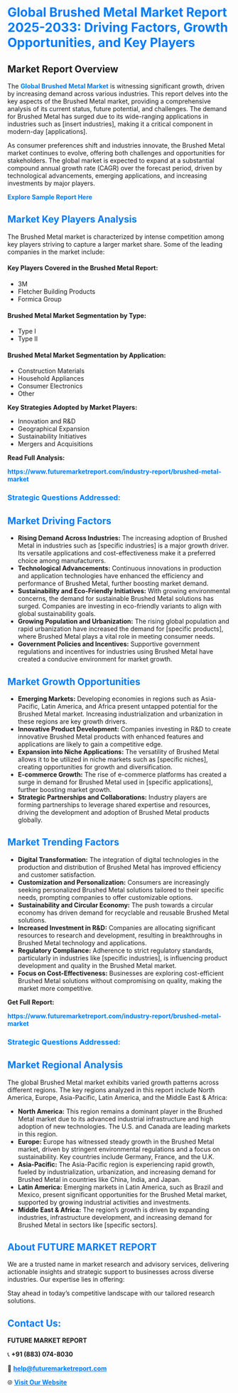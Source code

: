 <h1 style="color: #007BFF;">Global Brushed Metal Market Report 2025-2033: Driving Factors, Growth Opportunities, and Key Players</h1>

<section id="overview">
<h2>Market Report Overview</h2>
<p>The <a href="https://www.futuremarketreport.com/industry-report/brushed-metal-market" style="color: #007BFF; text-decoration: none;"><strong>Global Brushed Metal Market</strong></a> is witnessing significant growth, driven by increasing demand across various industries. This report delves into the key aspects of the Brushed Metal market, providing a comprehensive analysis of its current status, future potential, and challenges. The demand for Brushed Metal has surged due to its wide-ranging applications in industries such as [insert industries], making it a critical component in modern-day [applications].</p>
<p>As consumer preferences shift and industries innovate, the Brushed Metal market continues to evolve, offering both challenges and opportunities for stakeholders. The global market is expected to expand at a substantial compound annual growth rate (CAGR) over the forecast period, driven by technological advancements, emerging applications, and increasing investments by major players.</p>
</section>

<section id="overview">
<p><a href="https://www.futuremarketreport.com/request-sample/reportId=84447" style="color: #007BFF; text-decoration: none;"><strong>Explore Sample Report Here</strong></a></p>
</section>

<section id="key-players">
<h2 style="color: #007BFF;">Market Key Players Analysis</h2>
<p>The Brushed Metal market is characterized by intense competition among key players striving to capture a larger market share. Some of the leading companies in the market include:</p>
<h4>Key Players Covered in the Brushed Metal Report:</h4>
<ul><li>3M</li><li>Fletcher Building Products</li><li>Formica Group</li></ul>
<h4>Brushed Metal Market Segmentation by Type:</h4>
<ul><li>Type I</li><li>Type II</li></ul>

<h4>Brushed Metal Market Segmentation by Application:</h4>
<ul><li>Construction Materials</li><li>Household Appliances</li><li>Consumer Electronics</li><li>Other</li></ul>
<p><strong>Key Strategies Adopted by Market Players:</strong></p>
<ul>
<li>Innovation and R&D</li>
<li>Geographical Expansion</li>
<li>Sustainability Initiatives</li>
<li>Mergers and Acquisitions</li>
</ul>
</section>

<section>
<p><strong>Read Full Analysis: </strong></p><a href="https://www.futuremarketreport.com/industry-report/brushed-metal-market" style="color: #007BFF; text-decoration: none;"><strong>https://www.futuremarketreport.com/industry-report/brushed-metal-market</strong></a>
<h3 style="color: #007BFF;">Strategic Questions Addressed:</h3>
</section>

<section id="driving-factors">
<h2 style="color: #007BFF;">Market Driving Factors</h2>
<ul>
<li><strong>Rising Demand Across Industries:</strong> The increasing adoption of Brushed Metal in industries such as [specific industries] is a major growth driver. Its versatile applications and cost-effectiveness make it a preferred choice among manufacturers.</li>
<li><strong>Technological Advancements:</strong> Continuous innovations in production and application technologies have enhanced the efficiency and performance of Brushed Metal, further boosting market demand.</li>
<li><strong>Sustainability and Eco-Friendly Initiatives:</strong> With growing environmental concerns, the demand for sustainable Brushed Metal solutions has surged. Companies are investing in eco-friendly variants to align with global sustainability goals.</li>
<li><strong>Growing Population and Urbanization:</strong> The rising global population and rapid urbanization have increased the demand for [specific products], where Brushed Metal plays a vital role in meeting consumer needs.</li>
<li><strong>Government Policies and Incentives:</strong> Supportive government regulations and incentives for industries using Brushed Metal have created a conducive environment for market growth.</li>
</ul>
</section>

<section id="growth-opportunities">
<h2 style="color: #007BFF;">Market Growth Opportunities</h2>
<ul>
<li><strong>Emerging Markets:</strong> Developing economies in regions such as Asia-Pacific, Latin America, and Africa present untapped potential for the Brushed Metal market. Increasing industrialization and urbanization in these regions are key growth drivers.</li>
<li><strong>Innovative Product Development:</strong> Companies investing in R&D to create innovative Brushed Metal products with enhanced features and applications are likely to gain a competitive edge.</li>
<li><strong>Expansion into Niche Applications:</strong> The versatility of Brushed Metal allows it to be utilized in niche markets such as [specific niches], creating opportunities for growth and diversification.</li>
<li><strong>E-commerce Growth:</strong> The rise of e-commerce platforms has created a surge in demand for Brushed Metal used in [specific applications], further boosting market growth.</li>
<li><strong>Strategic Partnerships and Collaborations:</strong> Industry players are forming partnerships to leverage shared expertise and resources, driving the development and adoption of Brushed Metal products globally.</li>
</ul>
</section>

<section id="trending-factors">
<h2 style="color: #007BFF;">Market Trending Factors</h2>
<ul>
<li><strong>Digital Transformation:</strong> The integration of digital technologies in the production and distribution of Brushed Metal has improved efficiency and customer satisfaction.</li>
<li><strong>Customization and Personalization:</strong> Consumers are increasingly seeking personalized Brushed Metal solutions tailored to their specific needs, prompting companies to offer customizable options.</li>
<li><strong>Sustainability and Circular Economy:</strong> The push towards a circular economy has driven demand for recyclable and reusable Brushed Metal solutions.</li>
<li><strong>Increased Investment in R&D:</strong> Companies are allocating significant resources to research and development, resulting in breakthroughs in Brushed Metal technology and applications.</li>
<li><strong>Regulatory Compliance:</strong> Adherence to strict regulatory standards, particularly in industries like [specific industries], is influencing product development and quality in the Brushed Metal market.</li>
<li><strong>Focus on Cost-Effectiveness:</strong> Businesses are exploring cost-efficient Brushed Metal solutions without compromising on quality, making the market more competitive.</li>
</ul>
</section>

<section>
<p><strong>Get Full Report: </strong></p><a href="https://www.futuremarketreport.com/industry-report/brushed-metal-market" style="color: #007BFF; text-decoration: none;"><strong>https://www.futuremarketreport.com/industry-report/brushed-metal-market</strong></a>
<h3 style="color: #007BFF;">Strategic Questions Addressed:</h3>
</section>


<section id="regional-analysis">
<h2 style="color: #007BFF;">Market Regional Analysis</h2>
<p>The global Brushed Metal market exhibits varied growth patterns across different regions. The key regions analyzed in this report include North America, Europe, Asia-Pacific, Latin America, and the Middle East & Africa:</p>
<ul>
<li><strong>North America:</strong> This region remains a dominant player in the Brushed Metal market due to its advanced industrial infrastructure and high adoption of new technologies. The U.S. and Canada are leading markets in this region.</li>
<li><strong>Europe:</strong> Europe has witnessed steady growth in the Brushed Metal market, driven by stringent environmental regulations and a focus on sustainability. Key countries include Germany, France, and the U.K.</li>
<li><strong>Asia-Pacific:</strong> The Asia-Pacific region is experiencing rapid growth, fueled by industrialization, urbanization, and increasing demand for Brushed Metal in countries like China, India, and Japan.</li>
<li><strong>Latin America:</strong> Emerging markets in Latin America, such as Brazil and Mexico, present significant opportunities for the Brushed Metal market, supported by growing industrial activities and investments.</li>
<li><strong>Middle East & Africa:</strong> The region’s growth is driven by expanding industries, infrastructure development, and increasing demand for Brushed Metal in sectors like [specific sectors].</li>
</ul>
</section>

<footer>
<h2 style="color: #007BFF;">About FUTURE MARKET REPORT</h2>
<p>We are a trusted name in market research and advisory services, delivering actionable insights and strategic support to businesses across diverse industries. Our expertise lies in offering:</p>

<p>Stay ahead in today’s competitive landscape with our tailored research solutions.</p>

<h2 style="color: #007BFF;">Contact Us:</h2>
<p><strong>FUTURE MARKET REPORT</strong></p>
<p>📞 <strong>+91 (883) 074-8030</strong></p>
<p>📧 <strong><a href="mailto:help@futuremarketreport.com" style="color: #007BFF;">help@futuremarketreport.com</a></strong></p>
<p>🌐 <strong><a href="https://www.futuremarketreport.com/" style="color: #007BFF;">Visit Our Website</a></strong></p>
</footer>